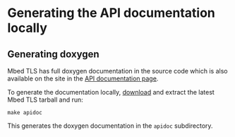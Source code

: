 # Generating the API documentation locally

## Generating doxygen

Mbed TLS has full doxygen documentation in the source code which is also available on the site in the [API documentation page](/api).

To generate the documentation locally, [download](/download) and extract the latest Mbed TLS tarball and run:

    make apidoc
    
This generates the doxygen documentation in the `apidoc` subdirectory.
